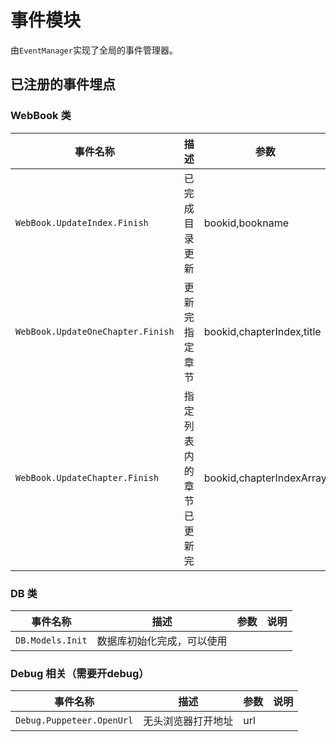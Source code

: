 # 事件模块
由`EventManager`实现了全局的事件管理器。



## 已注册的事件埋点

### WebBook 类
|事件名称|描述|参数|说明|
|--|--|--|--|
|`WebBook.UpdateIndex.Finish`|已完成目录更新|bookid,bookname||
|`WebBook.UpdateOneChapter.Finish`|更新完指定章节|bookid,chapterIndex,title||
|`WebBook.UpdateChapter.Finish`|指定列表内的章节已更新完|bookid,chapterIndexArray||


### DB 类
|事件名称|描述|参数|说明|
|--|--|--|--|
|`DB.Models.Init`|数据库初始化完成，可以使用|||

### Debug 相关（需要开debug）
|事件名称|描述|参数|说明|
|--|--|--|--|
|`Debug.Puppeteer.OpenUrl`|无头浏览器打开地址|url||